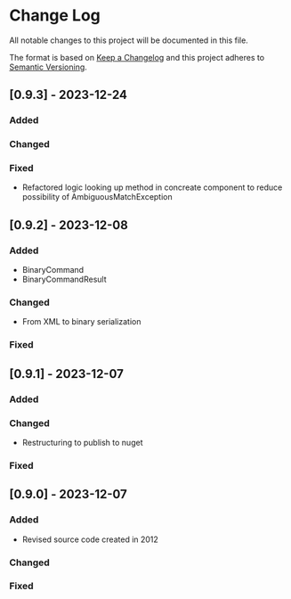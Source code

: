 
# Change Log
All notable changes to this project will be documented in this file.
 
The format is based on [Keep a Changelog](http://keepachangelog.com/)
and this project adheres to [Semantic Versioning](http://semver.org/).

## [0.9.3] - 2023-12-24
### Added
### Changed
### Fixed
- Refactored logic looking up method in concreate component to reduce possibility of AmbiguousMatchException

## [0.9.2] - 2023-12-08
### Added
- BinaryCommand
- BinaryCommandResult
### Changed
- From XML to binary serialization
### Fixed
 
## [0.9.1] - 2023-12-07
### Added
### Changed
- Restructuring to publish to nuget
### Fixed

## [0.9.0] - 2023-12-07 
### Added
- Revised source code created in 2012
### Changed
### Fixed
